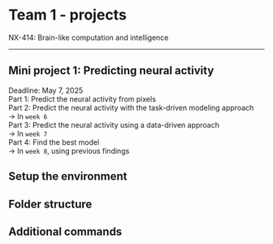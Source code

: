 # Team 1 - projects

NX-414: Brain-like computation and intelligence
***

## Mini project 1: Predicting neural activity

Deadline: May 7, 2025 </br>
Part 1: Predict the neural activity from pixels </br>
Part 2: Predict the neural activity with the task-driven modeling approach </br>
&rarr; In `week 6` </br>
Part 3: Predict the neural activity using a data-driven approach </br>
&rarr; In `week 7` </br>
Part 4: Find the best model </br>
&rarr; In `week 8`, using previous findings </br>

## Setup the environment

## Folder structure

## Additional commands

